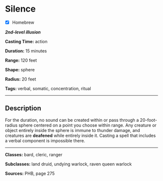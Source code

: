 # Silence

- [x] Homebrew

***2nd-level illusion***

**Casting Time:** action

**Duration:** 15 minutes

**Range:** 120 feet

**Shape:** sphere

**Radius:** 20 feet

**Tags:** verbal, somatic, concentration, ritual

---

## Description
For the duration, no sound can be created within or pass through a 20-foot-radius sphere centered on a point you choose within range. Any creature or object entirely inside the sphere is immune to thunder damage, and creatures are **deafened** while entirely inside it. Casting a spell that includes a verbal component is impossible there.

---

**Classes:** bard, cleric, ranger

**Subclasses:** land druid, undying warlock, raven queen warlock

**Sources:** PHB, page 275
